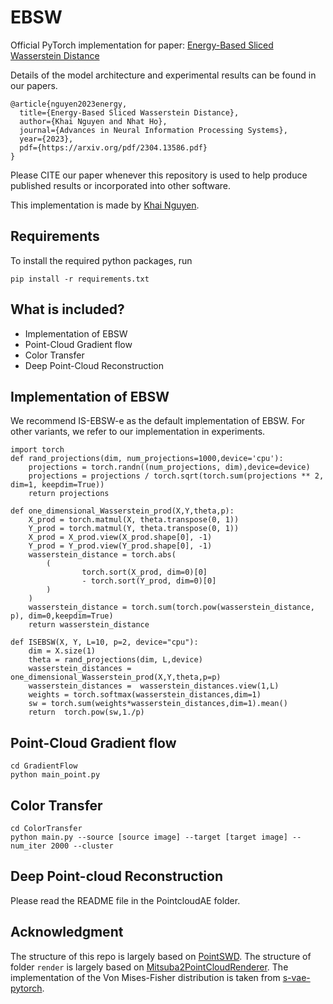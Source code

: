 # EBSW
Official PyTorch implementation for paper:  [Energy-Based Sliced Wasserstein Distance](https://arxiv.org/abs/2304.13586)

Details of the model architecture and experimental results can be found in our papers.

```
@article{nguyen2023energy,
  title={Energy-Based Sliced Wasserstein Distance},
  author={Khai Nguyen and Nhat Ho},
  journal={Advances in Neural Information Processing Systems},
  year={2023},
  pdf={https://arxiv.org/pdf/2304.13586.pdf}
}
```
Please CITE our paper whenever this repository is used to help produce published results or incorporated into other software.

This implementation is made by [Khai Nguyen](https://khainb.github.io).

## Requirements
To install the required python packages, run
```
pip install -r requirements.txt
```

## What is included?
* Implementation of EBSW
* Point-Cloud Gradient flow 
* Color Transfer
* Deep Point-Cloud Reconstruction

## Implementation of EBSW

We recommend IS-EBSW-e as the default implementation of EBSW. For other variants, we refer to our implementation in experiments.

```
import torch
def rand_projections(dim, num_projections=1000,device='cpu'):
    projections = torch.randn((num_projections, dim),device=device)
    projections = projections / torch.sqrt(torch.sum(projections ** 2, dim=1, keepdim=True))
    return projections

def one_dimensional_Wasserstein_prod(X,Y,theta,p):
    X_prod = torch.matmul(X, theta.transpose(0, 1))
    Y_prod = torch.matmul(Y, theta.transpose(0, 1))
    X_prod = X_prod.view(X_prod.shape[0], -1)
    Y_prod = Y_prod.view(Y_prod.shape[0], -1)
    wasserstein_distance = torch.abs(
        (
                torch.sort(X_prod, dim=0)[0]
                - torch.sort(Y_prod, dim=0)[0]
        )
    )
    wasserstein_distance = torch.sum(torch.pow(wasserstein_distance, p), dim=0,keepdim=True)
    return wasserstein_distance

def ISEBSW(X, Y, L=10, p=2, device="cpu"):
    dim = X.size(1)
    theta = rand_projections(dim, L,device)
    wasserstein_distances = one_dimensional_Wasserstein_prod(X,Y,theta,p=p)
    wasserstein_distances =  wasserstein_distances.view(1,L)
    weights = torch.softmax(wasserstein_distances,dim=1)
    sw = torch.sum(weights*wasserstein_distances,dim=1).mean()
    return  torch.pow(sw,1./p)
```

## Point-Cloud Gradient flow 
```
cd GradientFlow
python main_point.py
```

## Color Transfer

```
cd ColorTransfer
python main.py --source [source image] --target [target image] --num_iter 2000 --cluster

```

## Deep Point-cloud Reconstruction
Please read the README file in the PointcloudAE folder.

## Acknowledgment
The structure of this repo is largely based on [PointSWD](https://github.com/VinAIResearch/PointSWD). The structure of folder `render` is largely based on [Mitsuba2PointCloudRenderer](https://github.com/tolgabirdal/Mitsuba2PointCloudRenderer). The implementation of the Von Mises-Fisher distribution is taken from [s-vae-pytorch](https://github.com/nicola-decao/s-vae-pytorch).